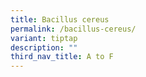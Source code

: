 ```yaml
---
title: Bacillus cereus
permalink: /bacillus-cereus/
variant: tiptap
description: ""
third_nav_title: A to F
---
```

